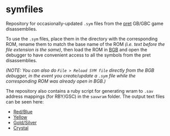 # symfiles

Repository for occasionally-updated `.sym` files from the [pret](https://github.com/pret) GB/GBC game disassemblies.

To use the `.sym` files, place them in the directory with the corresponding ROM, rename them to match the base name of the ROM *(i.e. text before the file extension is the same)*, then load the ROM in [BGB](http://bgb.bircd.org/) and open the debugger to have convenient access to all the symbols from the pret disassemblies.

*(NOTE: You can also do `File > Reload SYM file` directly from the BGB debugger, in the event you create/update a `.sym` file while the corresponding ROM was already open in BGB.)*

The repository also contains a ruby script for generating wram to `.sav` address mappings (for RBY/GSC) in the `savwram` folder. The output text files can be seen here:
* [Red/Blue](/savwram/out/pokered.txt)
* [Yellow](/savwram/out/pokeyellow.txt)
* [Gold/Silver](/savwram/out/pokegold.txt)
* [Crystal](/savwram/out/pokecrystal.txt)